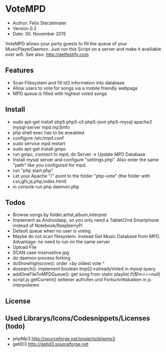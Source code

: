 # VoteMPD

* Author: Felix Sterzelmaier
* Version 0.2
* Date: 30. November 2015

VoteMPD allows your party guests to fill the queue of your MusicPlayerDaemon.
Just run this Script on a server and make it availiable over wifi. See also: http://getfestify.com

## Features
* Scan Filesystem and fill id3 information into database
* Allow users to vote for songs via a mobile friendly webpage
* MPD queue is filled with highest voted songs

## Install
* sudo apt-get install php5 php5-cli php5-json php5-mysql apache2 mysql-server mpd mp3info
* php shell exec has to be eneabled
* configure /etc/mpd.conf
* sudo service mpd restart
* sudo apt-get install gmpc
* run gmpc, connect to mpd, do Server -> Update MPD Database
* Install mysql server and configure "settings.php". Also enter the same "path" like you configured for mpd.
* run "php start.php"
* Let your Apache "/" point to the folder "php-vote" (the folder with css,gfx,js,php,index.html)
* in console run php daemon.php

## Todos
* Browse songs by folder,artist,album,interpret
* Implement as Androidapp, so you only need a Tablet/2nd Smartphone instead of Notebook/RaspberryPi
* Default queue when no user is voting
* Maybe do not scan filesystem. Instead Get Music Database from MPD. Advantage: no need to run on the same server
* Upload File
* SCAN case insensetive jpg
* do daemon process forking
* doShowhighscore(): order +by oldest vote ^
* dosearch(): implement boolean $tmp[$i]->alreadyVoted in mysql query
* addOneFileToMPDQueue(): get song from static playlist if($hn===null)
* script.js getCurrent() seltener aufrufen und Fortschrittsbalken in js interpolieren

## License

## Used Librarys/Icons/Codesnippets/Licenses (todo)
* phpMp3 http://sourceforge.net/projects/phpmp3
* getID3 http://getid3.sourceforge.net   